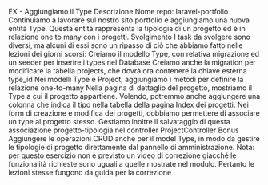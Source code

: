 EX - Aggiungiamo il Type
Descrizione
Nome repo: laravel-portfolio
Continuiamo a lavorare sul nostro sito portfolio e aggiungiamo una nuova entità Type. Questa entità rappresenta la tipologia di un progetto ed è in relazione one to many con i progetti.
Svolgimento
I task da svolgere sono diversi, ma alcuni di essi sono un ripasso di ciò che abbiamo fatto nelle lezioni dei giorni scorsi: 
Creiamo il modello Type, con relativa migrazione ed un seeder per inserire i types nel Database
Creiamo anche la migration per modificare la tabella projects, che dovrà ora contenere la chiave esterna type_id
Nei modelli Type e Project, aggiungiamo i metodi per definire la relazione one-to-many
Nella pagina di dettaglio del progetto, mostriamo il Type a cui il progetto appartiene. Volendo, potremmo anche aggiungere una colonna che indica il tipo nella tabella della pagina Index dei progetti.
Nei form di creazione e modifica dei progetti, dobbiamo permettere di associare un type al progetto stesso. Gestiamo inoltre il salvataggio di questa associazione progetto-tipologia nel controller ProjectController
Bonus
Aggiungere le operazioni CRUD anche per il model Type, in modo da gestire le tipologie di progetto direttamente dal pannello di amministrazione.
Nota: per questo esercizio non è previsto un video di correzione giacché le funzionalità richieste sono uguali a quelle mostrate nel modulo. Pertanto le lezioni stesse fungono da guida per la correzione